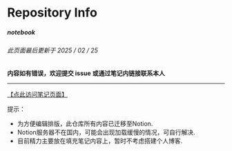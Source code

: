 # Repository Info

##### *notebook*
###### 此页面最后更新于 2025 / 02 / 25
**内容如有错误，欢迎提交 issue 或通过笔记内链接联系本人**

---
[【点此访问笔记页面】](https://uednd.notion.site/notebook-17ec8552f83b8056a1c4dda1dfa257ab)  

提示：
* 为方便编辑排版，此仓库所有内容已迁移至Notion.
* Notion服务器不在国内，可能会出现加载缓慢的情况，可自行解决.
* 目前精力主要放在填充笔记内容上，暂时不考虑搭建个人博客.
